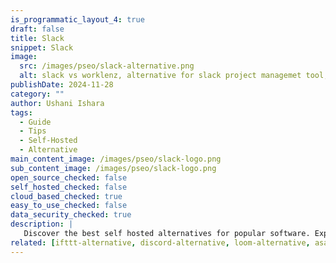 ```yaml
---
is_programmatic_layout_4: true
draft: false
title: Slack
snippet: Slack
image:
  src: /images/pseo/slack-alternative.png
  alt: slack vs worklenz, alternative for slack project managemet tool, task management, resource management, productivity, self-hosted
publishDate: 2024-11-28
category: ""
author: Ushani Ishara
tags:
  - Guide
  - Tips
  - Self-Hosted
  - Alternative
main_content_image: /images/pseo/slack-logo.png
sub_content_image: /images/pseo/slack-logo.png
open_source_checked: false
self_hosted_checked: false
cloud_based_checked: true
easy_to_use_checked: false
data_security_checked: true
description: |
   Discover the best self hosted alternatives for popular software. Explore our comprehensive guides and find the perfect solution for your needs today.
related: [ifttt-alternative, discord-alternative, loom-alternative, asana-alternative]
---
```

